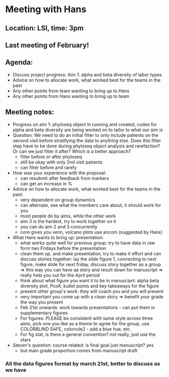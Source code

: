 # Meeting with Hans #
## Location: LSI, time: 3pm
## Last meeting of February!
## Agenda:
  * Discuss project progress: Aim 1: alpha and beta diversity of labor types
  * Advice on how to allocate work, what worked best for the teams in the past
  * Any other points from team wanting to bring up to Hans
  * Any other points from Hans wanting to bring up to team
## Meeting notes:
 * Progress on aim 1: phyloseq object in running and created, codes for alpha and beta diversity are being worked on to tailor to what our aim is
 * Question: We need to do an initial filter to only include patients on the second visit before stratifying the data to anything else. Does this filter step have to be done during phyloseq object analysis and rarefaction? Or can we just filter it after? Which is a better approach?
    * filter before or after phyloseq
    * still be okay with only 2nd visit patients
    * can filter before and rarefy
 * How was your experience with the proposal:
    * can resubmit after feedback from markers
    * can get an increase in %
 * Advice on how to allocate work, what worked best for the teams in the past:
    * very dependent on group dynamics
    * can alternate, see what the members care about, it should work for you
    * most people do by aims, while the other work
    * aim 3 is the hardest, try to work together on it
    * you can do aim 2 and 3 concurrently
    * core gives you venn, volcano plots use ancom (suggested by Hans)
 * What Hans wants to bring up: presentation:
    * what works quite well for previous group: try to have data in raw form two Fridays before the presentation
    * clean them up, and make presentation, try to make it effort and can discuss stories together: lay the slide figure 1, connecting to next figure, make slide for next friday, discuss story together as a group => this way you can have aa story and result down for manuscript => really help you out for the April period
    * think about what figure you want it to be in manusciprt: alpha beta diversity plot, PcoA, bullet points and key takeaways for the figure
    * present other group's work: they will coach you and you will present
    * very important you come up with a clean story => benefit your grade the way you present
    * Feb 21st onwards: work towards presentations - can put them in supplementary figures
    * For figures: PLEASE be consistent wiht same style across three aims, pick one you like as a theme to agree for the group, use COLORBLIND
SAFE, colorrule2 - add a blue hue, etc.
    * For fig stat, is there a general convention? not really, just use the stars 
  * Steven's question: course related: is final goal just manuscript? yes
    * but main grade proportion comes from manuscript draft
### All the data figures format by march 21st, better to discuss as we have
  
 
      
